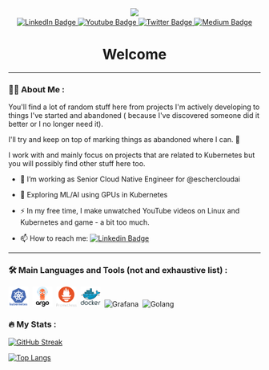<div id="badges" align="center">
    <img src="https://media1.giphy.com/media/Dy5InLmd7AZm8/giphy.gif?cid=ecf05e47esqg9kb0xy411ccm8ajmaov5lrn1b8itm307rkz0&rid=giphy.gif&ct=g" width="160px"/>
</div>
<div id="badges" align="center">
  <a href="https://www.linkedin.com/in/drew-hudson-viles/">
    <img src="https://img.shields.io/badge/LinkedIn-blue?style=for-the-badge&logo=linkedin&logoColor=white" alt="LinkedIn Badge"/>
  </a>
  <a href="https://www.youtube.com/@LearnWithDrew">
    <img src="https://img.shields.io/badge/YouTube-red?style=for-the-badge&logo=youtube&logoColor=white" alt="Youtube Badge"/>
  </a>
  <a href="https://twitter.com/D2wV3s">
    <img src="https://img.shields.io/badge/Twitter-blue?style=for-the-badge&logo=twitter&logoColor=white" alt="Twitter Badge"/>
  </a>
  <a href="medium.com/@DrewViles">
    <img src="https://img.shields.io/badge/Medium-white?style=for-the-badge&logo=medium&logoColor=black" alt="Medium Badge"/>
  </a>
    <h1>
      Welcome
    </h1>
</div>

---

### :technologist: About Me :
You'll find a lot of random stuff here from projects I'm actively developing to things I've started and abandoned (
because I've discovered someone
did it better or I no longer need it).

I'll try and keep on top of marking things as abandoned where I can. 🙈

I work with and mainly focus on projects that are related to Kubernetes but you will possibly find other stuff here too.

- :telescope: I’m working as Senior Cloud Native Engineer for @eschercloudai

- :seedling: Exploring ML/AI using GPUs in Kubernetes

- :zap: In my free time, I make unwatched YouTube videos on Linux and Kubernetes and game - a bit too much.

- :mailbox: How to reach me: [![Linkedin Badge](https://img.shields.io/badge/-linkedin-blue?style=flat&logo=Linkedin&logoColor=white)](https://www.linkedin.com/in/drew-hudson-viles/)

---

### :hammer_and_wrench: Main Languages and Tools (not and exhaustive list) :
<div>
  <img src="https://github.com/devicons/devicon/blob/master/icons/kubernetes/kubernetes-plain-wordmark.svg" title="Kubernetes" alt="Kubernetes" width="40" height="40"/>&nbsp;
  <img src="https://github.com/devicons/devicon/blob/master/icons/argocd/argocd-original-wordmark.svg" title="ArgoCD" alt="ArgoCD" width="40" height="40"/>&nbsp;
  <img src="https://github.com/devicons/devicon/blob/master/icons/prometheus/prometheus-original-wordmark.svg" title="Prometheus" alt="Prometheus" width="40" height="40"/>&nbsp;
  <img src="https://github.com/devicons/devicon/blob/master/icons/docker/docker-original-wordmark.svg" title="Docker" alt="Docker" width="40" height="40"/>&nbsp;
  <img src="https://github.com/devicons/devicon/blob/master/icons/argocd/grafana-original-wordmark.svg" title="Grafana" alt="Grafana" width="40" height="40"/>&nbsp;
  <img src="https://github.com/devicons/devicon/blob/master/icons/argocd/go-original-wordmark.svg" title="Golang" alt="Golang" width="40" height="40"/>&nbsp;
</div>

### :fire: My Stats :
[![GitHub Streak](http://github-readme-streak-stats.herokuapp.com?user=drew-viles&theme=dark&background=000000)](https://git.io/streak-stats)

[![Top Langs](https://github-readme-stats.vercel.app/api/top-langs/?username=drew-viles&layout=compact&theme=vision-friendly-dark)](https://github.com/anuraghazra/github-readme-stats)